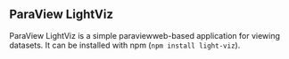 ParaView LightViz
--------

ParaView LightViz is a simple paraviewweb-based application for viewing datasets.  It can be installed with npm (`npm install light-viz`).

